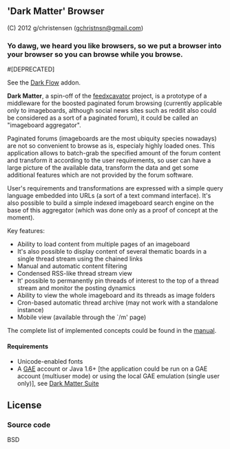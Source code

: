 ## 'Dark Matter' Browser

(C) 2012 g/christensen (gchristnsn@gmail.com)

### Yo dawg, we heard you like browsers, so we put a browser into your browser so you can browse while you browse.

#[DEPRECATED]

See the [Dark Flow](https://github.com/GChristensen/dark-flow) addon.

__Dark Matter__, a spin-off of the
[feedxcavator](https://github.com/GChristensen/feedxcavator#readme) project,
is a prototype of a middleware for the boosted paginated
forum browsing (currently applicable only to imageboards, although social news 
sites such as reddit also could be considered as a sort of a paginated forum),
it could be called an "imageboard aggregator".

Paginated forums (imageboards are the most ubiquity species nowadays) are not so
convenient to browse as is, especialy highly loaded ones. This application allows to
batch-grab the specified amount of the forum content and
transform it according to the user requirements, so user can have a large picture
of the available data, transform the data and get some additional features which 
are not provided by the forum software. 

User's requirements and transformations are expressed with a simple
query language embedded into URLs (a sort of a text command interface). It's also
possible to build a simple indexed imageboard search engine on the base of this
aggregator (which was done only as a proof of concept at the moment).

Key features:

* Ability to load content from multiple pages of an imageboard
* It's also possible to display content of several thematic boards in a single 
  thread stream using the chained links
* Manual and automatic content filtering
* Condensed RSS-like thread stream view
* It' possible to permanently pin threads of interest to the top of a thread 
  stream and monitor the posting dynamics
* Ability to view the whole imageboard and its threads as image folders
* Cron-based automatic thread archive (may not work with a standalone instance)
* Mobile view (available through the `/m' page)

The complete list of implemented concepts could be found in the
[manual](https://github.com/gchristensen/dm-browser/wiki/manual.png).

#### Requirements

* Unicode-enabled fonts
* A [GAE](http://appspot.com) account or Java 1.6+ [the application could be run on a GAE 
  account (multiuser mode) or using the local GAE emulation (single user only)], see 
  [Dark Matter Suite](https://sites.google.com/site/dmbrowser/)

## License

### Source code

BSD